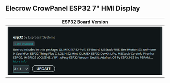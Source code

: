 
## Elecrow CrowPanel ESP32 7" HMI Display 

| ESP32 Board Version |
|-----------|
| ![V2.0.6](https://github.com/papercodeIN/Embedded_Devices/blob/main/Elecrow/CrowPanel%20-%20ESP32%20HMI%20Display%20-%207%20Inch/ESP32_Board_Version.png) |
